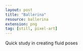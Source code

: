 ```yaml
---
layout: post
title: "Ballerina"
resource: ballerina
extension: png
tag: [still, pixel-art]
---
```


Quick study in creating fluid poses